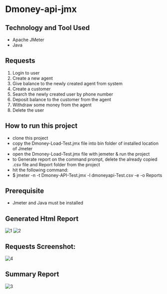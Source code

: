 # Dmoney-api-jmx

## Technology and Tool Used
- Apache JMeter
- Java

## Requests
1. Login to user
2. Create a new agent
3. Give balance to the newly created agent from system
4. Create a customer
5. Search the newly created user by phone number
6. Deposit balance to the customer from the agent
7. Withdraw some money from the agent
8. Delete the user

## How to run this project
- clone this project
- copy the Dmoney-Load-Test.jmx file into bin folder of installed location of Jmeter
- open the Dmoney-Load-Test.jmx file with jemeter & run the project
- to Generate report on the command prompt, delete the already copied .csv file and Report folder from the project
- hit the following command:
- $ jmeter -n -t Dmoney-API-Test.jmx -l dmoneyapi-Test.csv -e -o Reports

## Prerequisite
- Jmeter and Java must be installed

## Generated Html Report
![1](https://user-images.githubusercontent.com/96409251/216774099-42f57f1d-1433-449b-9910-1718f72a47bb.png)
![2](https://user-images.githubusercontent.com/96409251/216774150-f179f329-a036-4b87-9278-486114e35096.png)

## Requests Screenshot:
![4](https://user-images.githubusercontent.com/96409251/216774189-92a7dc21-2633-4fdd-972c-f026f572bfd2.png)

## Summary Report
![3](https://user-images.githubusercontent.com/96409251/216774222-002c2503-c696-48d4-bb63-b95eda2a4f7b.png)
